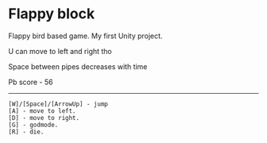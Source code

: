 # Flappy block

Flappy bird based game. My first Unity project.

U can move to left and right tho

Space between pipes decreases with time

Pb score - 56

---

```
[W]/[Space]/[ArrowUp] - jump
[A] - move to left.
[D] - move to right.
[G] - godmode.
[R] - die.
```

